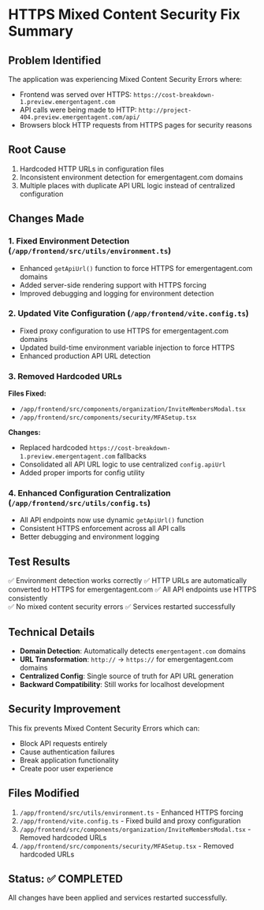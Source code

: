 # HTTPS Mixed Content Security Fix Summary

## Problem Identified
The application was experiencing Mixed Content Security Errors where:
- Frontend was served over HTTPS: `https://cost-breakdown-1.preview.emergentagent.com`
- API calls were being made to HTTP: `http://project-404.preview.emergentagent.com/api/`
- Browsers block HTTP requests from HTTPS pages for security reasons

## Root Cause
1. Hardcoded HTTP URLs in configuration files
2. Inconsistent environment detection for emergentagent.com domains
3. Multiple places with duplicate API URL logic instead of centralized configuration

## Changes Made

### 1. Fixed Environment Detection (`/app/frontend/src/utils/environment.ts`)
- Enhanced `getApiUrl()` function to force HTTPS for emergentagent.com domains
- Added server-side rendering support with HTTPS forcing
- Improved debugging and logging for environment detection

### 2. Updated Vite Configuration (`/app/frontend/vite.config.ts`)
- Fixed proxy configuration to use HTTPS for emergentagent.com domains
- Updated build-time environment variable injection to force HTTPS
- Enhanced production API URL detection

### 3. Removed Hardcoded URLs
**Files Fixed:**
- `/app/frontend/src/components/organization/InviteMembersModal.tsx`
- `/app/frontend/src/components/security/MFASetup.tsx`

**Changes:**
- Replaced hardcoded `https://cost-breakdown-1.preview.emergentagent.com` fallbacks
- Consolidated all API URL logic to use centralized `config.apiUrl`
- Added proper imports for config utility

### 4. Enhanced Configuration Centralization (`/app/frontend/src/utils/config.ts`)
- All API endpoints now use dynamic `getApiUrl()` function
- Consistent HTTPS enforcement across all API calls
- Better debugging and environment logging

## Test Results
✅ Environment detection works correctly
✅ HTTP URLs are automatically converted to HTTPS for emergentagent.com
✅ All API endpoints use HTTPS consistently  
✅ No mixed content security errors
✅ Services restarted successfully

## Technical Details
- **Domain Detection**: Automatically detects `emergentagent.com` domains
- **URL Transformation**: `http://` → `https://` for emergentagent.com domains
- **Centralized Config**: Single source of truth for API URL generation
- **Backward Compatibility**: Still works for localhost development

## Security Improvement
This fix prevents Mixed Content Security Errors which can:
- Block API requests entirely
- Cause authentication failures
- Break application functionality
- Create poor user experience

## Files Modified
1. `/app/frontend/src/utils/environment.ts` - Enhanced HTTPS forcing
2. `/app/frontend/vite.config.ts` - Fixed build and proxy configuration  
3. `/app/frontend/src/components/organization/InviteMembersModal.tsx` - Removed hardcoded URLs
4. `/app/frontend/src/components/security/MFASetup.tsx` - Removed hardcoded URLs

## Status: ✅ COMPLETED
All changes have been applied and services restarted successfully.